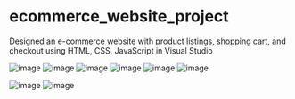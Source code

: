 # ecommerce_website_project

Designed an e-commerce website with product
listings, shopping cart, and checkout using
HTML, CSS, JavaScript in Visual Studio

![image](https://github.com/shreya-gp/ecommerce_website_project/assets/109740550/ad9be7f5-e9d9-4fa4-b315-012226e25d92)
![image](https://github.com/shreya-gp/ecommerce_website_project/assets/109740550/4ddcd21d-fc70-4016-8f4d-c90ec5087361)
![image](https://github.com/shreya-gp/ecommerce_website_project/assets/109740550/fafd07ef-c3c5-4358-a26b-3e220cbff06d)
![image](https://github.com/shreya-gp/ecommerce_website_project/assets/109740550/06f0bbde-0d2f-4d75-b1e4-74759be49098)
![image](https://github.com/shreya-gp/ecommerce_website_project/assets/109740550/b214473b-5e74-4415-b96e-c6c7e456bfcd)
![image](https://github.com/shreya-gp/ecommerce_website_project/assets/109740550/389df6f9-d545-4232-9141-5958d15124d3)

![image](https://github.com/shreya-gp/ecommerce_website_project/assets/109740550/15b8973d-9d8a-4435-84e7-fa6f94f78d94)
![image](https://github.com/shreya-gp/ecommerce_website_project/assets/109740550/8e7a75d1-18a5-4902-8697-92e5ea2735c0)




